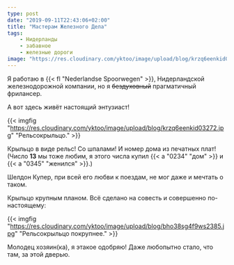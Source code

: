 ```yaml
---
type: post
date: "2019-09-11T22:43:06+02:00"
title: "Мастерам Железного Дела"
tags:
    - Нидерланды
    - забавное
    - железные дороги
image: "https://res.cloudinary.com/yktoo/image/upload/blog/krzq6eenkid03272.jpg"
---
```


Я работаю в {{< fl "Nederlandse Spoorwegen" >}}, Нидерландской железнодорожной компании, но я ~~бездуховный~~ прагматичный фрилансер.

А вот здесь живёт настоящий энтузиаст!

<!--more-->

{{< imgfig "https://res.cloudinary.com/yktoo/image/upload/blog/krzq6eenkid03272.jpg" "Рельсокрыльцо." >}}

Крыльцо в виде рельс! Со шпалами! И номер дома из печатных плат! (Число **13** мы тоже любим, я этого числа купил {{< a "0234" "дом" >}} и {{< a "0345" "женился" >}}.)

Шелдон Купер, при всей его любви к поездам, не мог даже и мечтать о таком.

Крыльцо крупным планом. Всё сделано на совесть и совершенно по-настоящему:

{{< imgfig "https://res.cloudinary.com/yktoo/image/upload/blog/bho38sg4f9ws2385.jpg" "Рельсокрыльцо покрупнее." >}}

Молодец хозяин(ка), я этакое одобряю! Даже любопытно стало, что там, за этой дверью.
